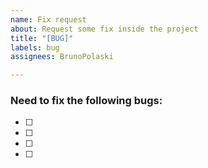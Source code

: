 ```yaml
---
name: Fix request
about: Request some fix inside the project
title: "[BUG]"
labels: bug
assignees: BrunoPolaski

---
```


### Need to fix the following bugs:
- [ ]
- [ ]
- [ ]
- [ ]
